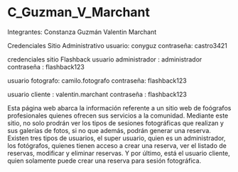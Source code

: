 # C_Guzman_V_Marchant
Integrantes:
Constanza Guzmán
Valentin Marchant

Credenciales Sitio Administrativo
usuario: conyguz
contraseña: castro3421

credenciales sitio Flashback
usuario administrador : administrador
contraseña : flashback123

usuario fotografo: camilo.fotografo
contraseña: flashback123

usuario cliente : valentin.marchant
contraseña : flashback123


Esta página web abarca la información referente a un sitio web de foógrafos profesionales quienes ofrecen sus servicios a la comunidad.
Mediante este sitio, no solo prodrán ver los tipos de sesiones fotográficas que realizan y sus galerías de fotos, si no que además, podrán generar una reserva.
Existen tres tipos de usuarios, el super usuario, quien es un administrador, los fotógrafos, quienes tienen acceso a crear una reserva, ver el listado de reservas, modificar y eliminar reservas. Y por 
último, está el usuario cliente, quien solamente puede crear una reserva para sesión fotográfica.
